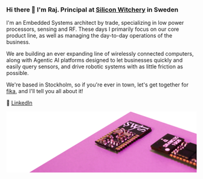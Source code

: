 ### Hi there 👋 I'm Raj. Principal at [Silicon Witchery](https://www.siliconwitchery.com) in Sweden

I'm an Embedded Systems architect by trade, specializing in low power processors, sensing and RF. These days I primarily focus on our core product line, as well as managing the day-to-day operations of the business.

We are building an ever expanding line of wirelessly connected computers, along with Agentic AI platforms designed to let businesses quickly and easily query sensors, and drive robotic systems with as little friction as possible.

We're based in Stockholm, so if you're ever in town, let's get together for [fika](https://en.wikipedia.org/wiki/Coffee_culture#Sweden), and I'll tell you all about it!

🔗 [LinkedIn](https://www.linkedin.com/in/siliconwitch/)

![S1 Module](s1-module-back.png)

